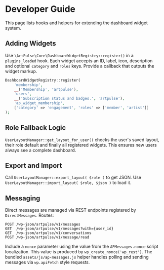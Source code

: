 # Developer Guide

This page lists hooks and helpers for extending the dashboard widget system.

## Adding Widgets
Use `\ArtPulse\Core\DashboardWidgetRegistry::register()` in a `plugins_loaded` hook.
Each widget accepts an ID, label, icon, description and optional `category` and `roles` keys.
Provide a callback that outputs the widget markup.

```php
DashboardWidgetRegistry::register(
    'membership',
    __('Membership', 'artpulse'),
    'users',
    __('Subscription status and badges.', 'artpulse'),
    'ap_widget_membership',
    ['category' => 'engagement', 'roles' => ['member', 'artist']]
);
```

## Role Fallback Logic
`UserLayoutManager::get_layout_for_user()` checks the user's saved layout, their role default and finally all registered widgets. This ensures new users always see a complete dashboard.

## Export and Import
Call `UserLayoutManager::export_layout( $role )` to get JSON. Use `UserLayoutManager::import_layout( $role, $json )` to load it.

## Messaging

Direct messages are managed via REST endpoints registered by `DirectMessages`.
Routes:

```text
POST /wp-json/artpulse/v1/messages
GET  /wp-json/artpulse/v1/messages?with={user_id}
GET  /wp-json/artpulse/v1/conversations
POST /wp-json/artpulse/v1/message/read
```

Include a `nonce` parameter using the value from the `APMessages.nonce` script
localization. This value is produced by `wp_create_nonce('wp_rest')`. The
bundled `assets/js/ap-messages.js` helper handles polling and sending messages
via `wp.apiFetch` style requests.
